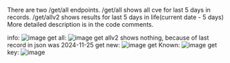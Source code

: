 There are two /get/all endpoints. /get/all shows all cve for last 5 days in records. /get/allv2 shows results for last 5 days in life(current date - 5 days)
More detailed description is in the code comments.

info:
![image](https://github.com/user-attachments/assets/dede8da9-ed2a-4355-98e9-9b2d895994e0)
get all:
![image](https://github.com/user-attachments/assets/b19770d7-6879-462a-9d32-3b725de7f3e9)
get allv2 shows nothing, because of last record in json was 2024-11-25
get new:
![image](https://github.com/user-attachments/assets/066beefb-4472-49f5-b428-7a060bb76e10)
get Known:
![image](https://github.com/user-attachments/assets/b8d8a850-623c-497b-9a5b-c634662f68b7)
get key:
![image](https://github.com/user-attachments/assets/03257830-9bbd-492f-8cbb-3c2a7e825a68)



